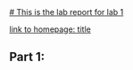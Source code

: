 <a href="https://www.google.com/url?sa=i&url=https%3A%2F%2Fwww.bbc.com%2Fnews%2Fscience-environment-49744435&psig=AOvVaw3NMyfPu3BnXOQcGTuav6Sq&ust=1642131165138000&source=images&cd=vfe&ved=0CAsQjRxqFwoTCJjt0bjlrfUCFQAAAAAdAAAAABAD">
# This is the lab report for lab 1
  
  link to homepage: [title](https://yangwestyyy21.github.io/cse15l-lab-reports/index.html)
  
## Part 1:
  
